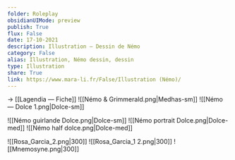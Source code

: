 ```yaml
---  
folder: Roleplay  
obsidianUIMode: preview  
publish: True  
flux: False  
date: 17-10-2021  
description: Illustration — Dessin de Némo  
category: False  
alias: Illustration, Némo dessin, dessin  
type: Illustration  
share: True  
link: https://www.mara-li.fr/False/Illustration (Némo)/  
---  
```

→ [[Lagendia — Fiche]]
![[Némo & Grimmerald.png|Medhas-sm]] ![[Némo — Dolce 1.png|Dolce-sm]]

![[Némo guirlande Dolce.png|Dolce-sm]] ![[Némo portrait Dolce.png|Dolce-med]] ![[Némo half dolce.png|Dolce-med]]

![[Rosa_Garcia_2.png|300]] ![[Rosa_Garcia_1 2.png|300]] ![[Mnemosyne.png|300]]